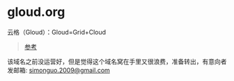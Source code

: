 # gloud.org 


云格（Gloud）：Gloud=Grid+Cloud

> [参考](http://tech.ifeng.com/internet/detail_2011_09/16/9244487_0.shtml)

该域名之前没运营好，但是觉得这个域名窝在手里又很浪费，准备转出，有意向者发邮箱: simonguo.2009@gmail.com